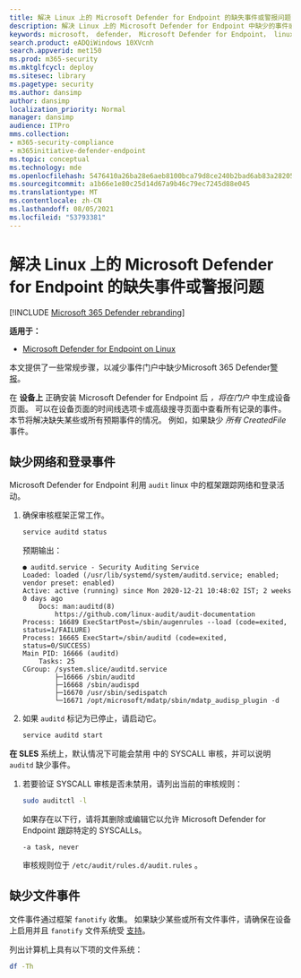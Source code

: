 ```yaml
---
title: 解决 Linux 上的 Microsoft Defender for Endpoint 的缺失事件或警报问题
description: 解决 Linux 上的 Microsoft Defender for Endpoint 中缺少的事件或警报问题。
keywords: microsoft， defender， Microsoft Defender for Endpoint， linux， 事件
search.product: eADQiWindows 10XVcnh
search.appverid: met150
ms.prod: m365-security
ms.mktglfcycl: deploy
ms.sitesec: library
ms.pagetype: security
ms.author: dansimp
author: dansimp
localization_priority: Normal
manager: dansimp
audience: ITPro
mms.collection:
- m365-security-compliance
- m365initiative-defender-endpoint
ms.topic: conceptual
ms.technology: mde
ms.openlocfilehash: 5476410a26ba28e6aeb8100bca79d8ce240b2bad6ab83a2820553035982b5f91
ms.sourcegitcommit: a1b66e1e80c25d14d67a9b46c79ec7245d88e045
ms.translationtype: MT
ms.contentlocale: zh-CN
ms.lasthandoff: 08/05/2021
ms.locfileid: "53793381"
---
```

# <a name="troubleshoot-missing-events-or-alerts-issues-for-microsoft-defender-for-endpoint-on-linux"></a>解决 Linux 上的 Microsoft Defender for Endpoint 的缺失事件或警报问题

[!INCLUDE [Microsoft 365 Defender rebranding](../../includes/microsoft-defender.md)]

**适用于：**

- [Microsoft Defender for Endpoint on Linux](microsoft-defender-endpoint-linux.md)

本文提供了一些常规步骤，以减少事件门户中缺少Microsoft 365 Defender[警报](https://security.microsoft.com/)。

在 **设备上** 正确安装 Microsoft Defender for Endpoint 后 _，将在门户_ 中生成设备页面。 可以在设备页面的时间线选项卡或高级搜寻页面中查看所有记录的事件。 本节将解决缺失某些或所有预期事件的情况。
例如，如果缺少 _所有 CreatedFile_ 事件。

## <a name="missing-network-and-login-events"></a>缺少网络和登录事件

Microsoft Defender for Endpoint 利用 `audit` linux 中的框架跟踪网络和登录活动。

1. 确保审核框架正常工作。

    ```bash
    service auditd status
    ```

    预期输出：

    ```output
    ● auditd.service - Security Auditing Service
    Loaded: loaded (/usr/lib/systemd/system/auditd.service; enabled; vendor preset: enabled)
    Active: active (running) since Mon 2020-12-21 10:48:02 IST; 2 weeks 0 days ago
        Docs: man:auditd(8)
            https://github.com/linux-audit/audit-documentation
    Process: 16689 ExecStartPost=/sbin/augenrules --load (code=exited, status=1/FAILURE)
    Process: 16665 ExecStart=/sbin/auditd (code=exited, status=0/SUCCESS)
    Main PID: 16666 (auditd)
        Tasks: 25
    CGroup: /system.slice/auditd.service
            ├─16666 /sbin/auditd
            ├─16668 /sbin/audispd
            ├─16670 /usr/sbin/sedispatch
            └─16671 /opt/microsoft/mdatp/sbin/mdatp_audisp_plugin -d
    ```

2. 如果 `auditd` 标记为已停止，请启动它。

    ```bash
    service auditd start
    ```

**在 SLES** 系统上，默认情况下可能会禁用 中的 SYSCALL 审核，并可以说明 `auditd` 缺少事件。

1. 若要验证 SYSCALL 审核是否未禁用，请列出当前的审核规则：

    ```bash
    sudo auditctl -l
    ```

    如果存在以下行，请将其删除或编辑它以允许 Microsoft Defender for Endpoint 跟踪特定的 SYSCALLs。

    ```output
    -a task, never
    ```

    审核规则位于 `/etc/audit/rules.d/audit.rules` 。

## <a name="missing-file-events"></a>缺少文件事件

文件事件通过框架 `fanotify` 收集。 如果缺少某些或所有文件事件，请确保在设备上启用并且 `fanotify` 文件系统受 [支持](microsoft-defender-endpoint-linux.md#system-requirements)。

列出计算机上具有以下项的文件系统：

```bash
df -Th
```
